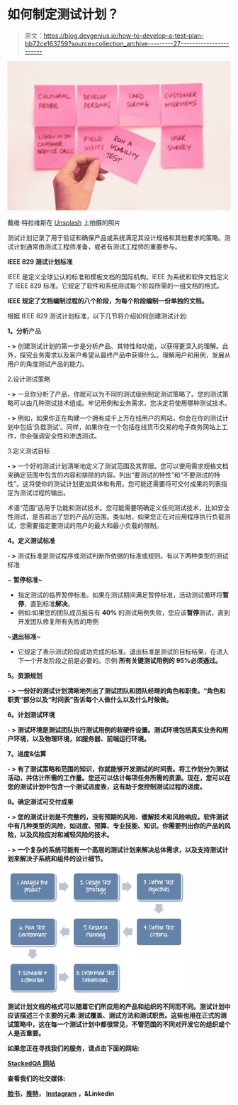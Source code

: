 # 如何制定测试计划？

> 原文：<https://blog.devgenius.io/how-to-develop-a-test-plan-bb72ce163759?source=collection_archive---------27----------------------->

![](img/2ca641eb30999bd42aaa81ccd34b6a64.png)

戴维·特拉维斯在 [Unsplash](https://unsplash.com?utm_source=medium&utm_medium=referral) 上拍摄的照片

测试计划记录了用于验证和确保产品或系统满足其设计规格和其他要求的策略。测试计划通常由测试工程师准备，或者有测试工程师的重要参与。

**IEEE 829 测试计划标准**

IEEE 是定义全球公认的标准和模板文档的国际机构。IEEE 为系统和软件文档定义了 IEEE 829 标准。它规定了软件和系统测试每个阶段所需的一组文档的格式。

**IEEE 规定了文档编制过程的八个阶段，为每个阶段编制一份单独的文档。**

根据 IEEE 829 测试计划标准，以下几节将介绍如何创建测试计划:

**1。分析**产品

**- >** 创建测试计划的第一步是分析产品、其特性和功能，以获得更深入的理解。此外，探究业务需求以及客户希望从最终产品中获得什么。理解用户和用例，发展从用户的角度测试产品的能力。

2.设计测试策略

**- >** 一旦你分析了产品，你就可以为不同的测试级别制定测试策略了。您的测试策略可以由几种测试技术组成。牢记用例和业务需求，您决定将使用哪种测试技术。

**- >** 例如，如果你正在构建一个拥有成千上万在线用户的网站，你会在你的测试计划中包括‘负载测试’。同样，如果你在一个包括在线货币交易的电子商务网站上工作，你会强调安全性和渗透测试。

3.定义测试目标

**- >** 一个好的测试计划清晰地定义了测试范围及其界限。您可以使用需求规格文档来确定范围中包含的内容和排除的内容。列出“要测试的特性”和“不要测试的特性”。这将使你的测试计划更加具体和有用。您可能还需要将可交付成果的列表指定为测试过程的输出。

术语“范围”适用于功能和测试技术。您可能需要明确定义任何测试技术，比如安全性测试，是否超出了您的产品的范围。类似地，如果您正在对应用程序执行负载测试，您需要指定要测试的用户的最大和最小负载的限制。

**4。定义测试标准**

**- >** 测试标准是测试程序或测试判断所依据的标准或规则。有以下两种类型的测试标准

~ **暂停标准~**

*   指定测试的临界暂停标准。如果在测试期间满足暂停标准，活动测试循环将**暂停**，直到标准**解决**。
*   例如:如果您的团队成员报告有 **40%** 的测试用例失败，您应该**暂停**测试，直到开发团队修复所有失败的用例

**~退出标准~**

*   它规定了表示测试阶段成功完成的标准。退出标准是测试的目标结果，在进入下一个开发阶段之前是必要的。示例:**所有关键测试用例的 95%必须通过。**

****5。资源规划****

****- >** 一份好的测试计划清晰地列出了测试团队和团队经理的角色和职责。“角色和职责”部分以及“时间表”告诉每个人做什么以及什么时候做。**

**6。计划测试环境**

****- >** 测试环境是测试团队执行测试用例的软硬件设置。测试环境包括**真实业务**和**用户**环境，以及物理环境，如服务器、前端运行环境。**

****7。进度&估算****

****- >** 有了测试策略和范围的知识，你就能够开发测试的时间表。将工作划分为测试活动，并估计所需的工作量。您还可以估计每项任务所需的资源。现在，您可以在您的测试计划中包含一个测试进度表，这有助于您控制测试过程的进度。**

****8。确定测试可交付成果****

****- >** 您的测试计划是不完整的，没有预期的风险、缓解技术和风险响应。软件测试中有几种类型的风险，如进度、预算、专业技能、知识。你需要列出你的产品的风险，以及风险应对和减轻风险的技术。**

****- >** 一个复杂的系统可能有一个高层的测试计划来解决总体需求，以及支持测试计划来解决子系统和组件的设计细节。**

**![](img/c20aa032527c8ee6b12dca312c371d66.png)**

**测试计划文档的格式可以随着它们所应用的产品和组织的不同而不同。测试计划中应该描述三个主要的元素:测试覆盖、测试方法和测试职责。这些也用在正式的测试策略中，这在每一个测试计划中都很常见，不管范围的不同对开发它的组织或个人是否重要。**

**如果您正在寻找我们的服务，请点击下面的网站:**

**[StackedQA 网站](https://www.stackedqa.com/)**

**查看我们的社交媒体:**

**[脸书](https://www.facebook.com/StackedQA)，[推特](https://twitter.com/stackedqa)， [Instagram](https://instagram.com/stackedqa) ，&Linkedin**